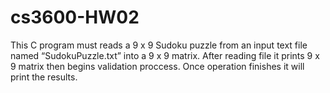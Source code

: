 # cs3600-HW02

This C program must reads a 9 x 9 Sudoku puzzle from an input text file named “SudokuPuzzle.txt” into a 9 x 9 matrix. After reading file it prints 9 x 9 matrix then begins validation proccess. Once operation finishes it will print the results.
